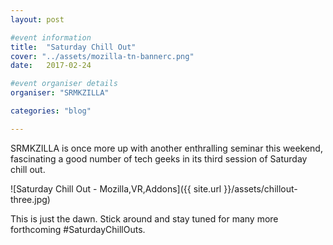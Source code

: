 ```yaml
---
layout: post

#event information
title:  "Saturday Chill Out"
cover: "../assets/mozilla-tn-bannerc.png"
date:   2017-02-24

#event organiser details
organiser: "SRMKZILLA"

categories: "blog"

---
```


SRMKZILLA is once more up with another enthralling seminar this weekend, fascinating a good number of tech geeks in its third session of Saturday chill out.

![Saturday Chill Out - Mozilla,VR,Addons]({{ site.url }}/assets/chillout-three.jpg)

This is just the dawn. Stick around and stay tuned for many more forthcoming #SaturdayChillOuts. 

